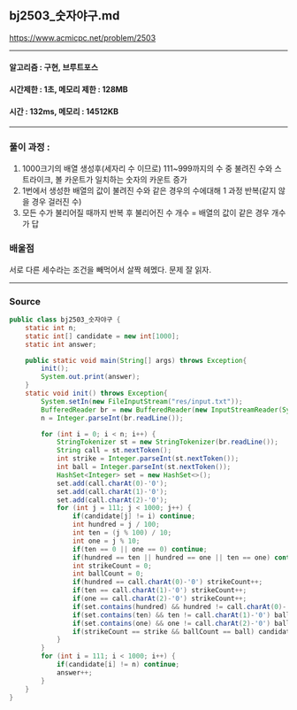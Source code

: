 ## bj2503_숫자야구.md

https://www.acmicpc.net/problem/2503

---
#### 알고리즘 : 구현, 브루트포스
#### 시간제한 : 1초, 메모리 제한 : 128MB
#### 시간 : 132ms, 메모리 : 14512KB
---
### 풀이 과정 : 
1. 1000크기의 배열 생성후(세자리 수 이므로) 111~999까지의 수 중 불려진 수와 스트라이크, 볼 카운트가 일치하는 숫자의 카운트 증가
2. 1번에서 생성한 배열의 값이 불려진 수와 같은 경우의 수에대해 1 과정 반복(같지 않을 경우 걸러진 수)
3. 모든 수가 불리어질 때까지 반복 후 불리어진 수 개수 = 배열의 값이 같은 경우 개수가 답
### 배울점
서로 다른 세수라는 조건을 빼먹어서 살짝 헤멨다. 문제 잘 읽자.

----
### Source
```java
public class bj2503_숫자야구 {
    static int n;
    static int[] candidate = new int[1000];
    static int answer;

    public static void main(String[] args) throws Exception{
        init();
        System.out.print(answer);
    }
    static void init() throws Exception{
        System.setIn(new FileInputStream("res/input.txt"));
        BufferedReader br = new BufferedReader(new InputStreamReader(System.in));
        n = Integer.parseInt(br.readLine());

        for (int i = 0; i < n; i++) {
            StringTokenizer st = new StringTokenizer(br.readLine());
            String call = st.nextToken();
            int strike = Integer.parseInt(st.nextToken());
            int ball = Integer.parseInt(st.nextToken());
            HashSet<Integer> set = new HashSet<>();
            set.add(call.charAt(0)-'0');
            set.add(call.charAt(1)-'0');
            set.add(call.charAt(2)-'0');
            for (int j = 111; j < 1000; j++) {
                if(candidate[j] != i) continue;
                int hundred = j / 100;
                int ten = (j % 100) / 10;
                int one = j % 10;
                if(ten == 0 || one == 0) continue;
                if(hundred == ten || hundred == one || ten == one) continue;
                int strikeCount = 0;
                int ballCount = 0;
                if(hundred == call.charAt(0)-'0') strikeCount++;
                if(ten == call.charAt(1)-'0') strikeCount++;
                if(one == call.charAt(2)-'0') strikeCount++;
                if(set.contains(hundred) && hundred != call.charAt(0)-'0') ballCount++;
                if(set.contains(ten) && ten != call.charAt(1)-'0') ballCount++;
                if(set.contains(one) && one != call.charAt(2)-'0') ballCount++;
                if(strikeCount == strike && ballCount == ball) candidate[j] ++;
            }
        }
        for (int i = 111; i < 1000; i++) {
            if(candidate[i] != n) continue;
            answer++;
        }
    }
}
```
